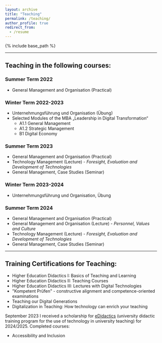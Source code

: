 ```yaml
---
layout: archive
title: "Teaching"
permalink: /teaching/
author_profile: true
redirect_from:
  - /resume
---
```


{% include base_path %}

---


## Teaching in the following courses: 

### Summer Term 2022
  * General Management and Organisation (Practical)

### Winter Term 2022-2023
  * Unternehmungsführung und Organisation (Übung)
  * Selected Modules of the MBA „Leadership in Digital Transformation“
    * A1.1 General Management
    * A1.2 Strategic Management
    * B1 Digital Economy

### Summer Term 2023
  * General Management and Organisation (Practical)
  * Technology Management (Lecture) - _Foresight, Evaluation and Development of Technologies_
  * General Management, Case Studies (Seminar)

### Winter Term 2023-2024
  * Unternehmungsführung und Organisation, Übung

### Summer Term 2024
  * General Management and Organisation (Practical)
  * General Management and Organisation (Lecture) - _Personnel, Values and Culture_
  * Technology Management (Lecture) - _Foresight, Evaluation and Development of Technologies_
  * General Management, Case Studies (Seminar)

---

## Training Certifications for Teaching:

* Higher Education Didactics I: Basics of Teaching and Learning
* Higher Education Didactics II: Teaching Courses
* Higher Education Didactics III: Lectures with Digital Technologies
* "Kompetent Prüfen" - constructive alignment and competence-oriented examinations
* Teaching our Digital Generations
* Digitalization in Teaching: How technology can enrich your teaching


September 2023 I received a scholarship for [eDidactics](https://edidactics.at/) (university didactic training program for the use of technology in university teaching) for 2024/2025. Completed courses:
* Accessibility and Inclusion
